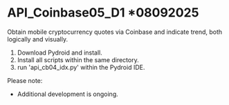 # API_Coinbase05_D1   *08092025
Obtain mobile cryptocurrency quotes via Coinbase and indicate trend, both logically and visually.

1) Download Pydroid and install.
2) Install all scripts within the same directory.
3) run 'api_cb04_idx.py' within the Pydroid IDE.


Please note:
* Additional development is ongoing.
